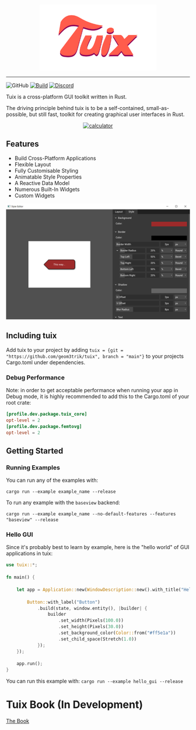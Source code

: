 <p align="center"><img src="https://github.com/geom3trik/tuix/blob/main/docs/tuix-logo.png" width="320" height="180" alt="logo"></p>

---

![GitHub](https://img.shields.io/github/license/geom3trik/tuix)
[![Build](https://github.com/geom3trik/tuix/actions/workflows/build.yml/badge.svg?branch=main)](https://github.com/geom3trik/tuix/actions/workflows/build.yml)
[![Discord](https://img.shields.io/discord/791142189005537332.svg?label=&logo=discord&logoColor=ffffff&color=7389D8&labelColor=6A7EC2)](https://discord.gg/aNkTPsRm2w)

Tuix is a cross-platform GUI toolkit written in Rust.

The driving principle behind tuix is to be a self-contained, small-as-possible, but still fast, toolkit for creating graphical user interfaces in Rust. 

<p align="center"><a href="https://github.com/geom3trik/tuix/blob/main/examples/calculator.rs"><img src="https://github.com/geom3trik/tuix/blob/main/docs/calculator.png" alt="calculator"></a></p>

## Features

 - Build Cross-Platform Applications
 - Flexible Layout
 - Fully Customisable Styling
 - Animatable Style Properties
 - A Reactive Data Model
 - Numerous Built-In Widgets
 - Custom Widgets

<p align="center"><a href="https://github.com/geom3trik/tuix/blob/main/examples/editor.rs"><img src="https://github.com/geom3trik/tuix/blob/main/docs/editor.png" alt="editor"></a></p>

## Including tuix
 
Add tuix to your project by adding `tuix = {git = "https://github.com/geom3trik/tuix", branch = "main"}` to your projects Cargo.toml under dependencies. 

### Debug Performance
Note: in order to get acceptable performance when running your app in Debug mode, it is highly recommended to add this to the Cargo.toml of your root crate:

```toml
[profile.dev.package.tuix_core]
opt-level = 2
[profile.dev.package.femtovg]
opt-level = 2
```

## Getting Started

### Running Examples

You can run any of the examples with:
```
cargo run --example example_name --release
```
To run any example with the `baseview` backend:
```
cargo run --example example_name --no-default-features --features "baseview" --release
```

### Hello GUI
Since it's probably best to learn by example, here is the "hello world" of GUI applications in tuix:

```Rust
use tuix::*;

fn main() {

    let app = Application::new(WindowDescription::new().with_title("Hello GUI"), |state, window| {
        
        Button::with_label("Button")
            .build(state, window.entity(), |builder| {
                builder
                    .set_width(Pixels(100.0))
                    .set_height(Pixels(30.0))
                    .set_background_color(Color::from("#ff5e1a"))
                    .set_child_space(Stretch(1.0))
            });
    });

    app.run();
}
```

You can run this example with: ```cargo run --example hello_gui --release```

# Tuix Book (In Development)
[The Book](https://geom3trik.github.io/tuix-book/)


